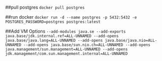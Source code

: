 ##pull postgres
`docker pull postgres`

##run docker
`docker run -d --name postgres -p 5432:5432 -e POSTGRES_PASSWORD=postgres postgres:latest`

##Add VM Options
`--add-modules java.se --add-exports java.base/jdk.internal.ref=ALL-UNNAMED --add-opens java.base/java.lang=ALL-UNNAMED --add-opens java.base/java.nio=ALL-UNNAMED --add-opens java.base/sun.nio.ch=ALL-UNNAMED --add-opens java.management/sun.management=ALL-UNNAMED --add-opens jdk.management/com.sun.management.internal=ALL-UNNAMED`
